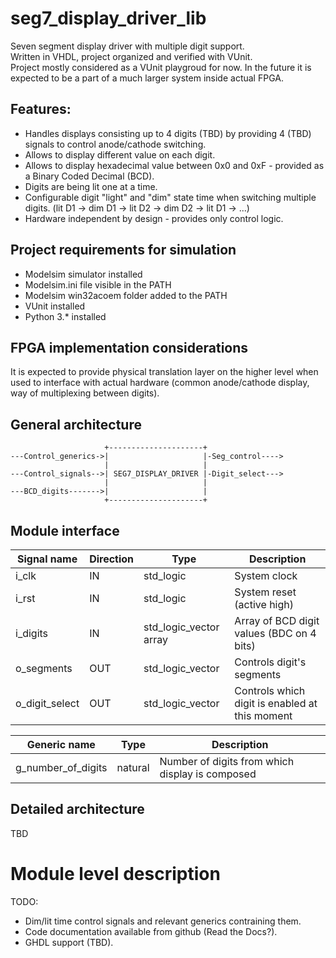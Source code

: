 # seg7_display_driver_lib
Seven segment display driver with multiple digit support.  
Written in VHDL, project organized and verified with VUnit.  
Project mostly considered as a VUnit playgroud for now. In the future it is expected to be a part of a much larger system inside actual FPGA.  

## Features:
* Handles displays consisting up to 4 digits (TBD) by providing 4 (TBD) signals to control anode/cathode switching.
* Allows to display different value on each digit.
* Allows to display hexadecimal value between 0x0 and 0xF - provided as a Binary Coded Decimal (BCD).
* Digits are being lit one at a time.
* Configurable digit "light" and "dim" state time when switching multiple digits. (lit D1 -> dim D1 -> lit D2 -> dim D2 -> lit D1 -> ...)
* Hardware independent by design - provides only control logic.

## Project requirements for simulation
* Modelsim simulator installed
* Modelsim.ini file visible in the PATH
* Modelsim win32acoem folder added to the PATH
* VUnit installed
* Python 3.* installed

## FPGA implementation considerations
It is expected to provide physical translation layer on the higher level when used to interface with actual hardware (common anode/cathode display, way of multiplexing between digits).

## General architecture
                         +---------------------+
    ---Control_generics->|                     |-Seg_control---->
                         |                     |
    ---Control_signals-->| SEG7_DISPLAY_DRIVER |-Digit_select--->
                         |                     |
    ---BCD_digits------->|                     |
                         +---------------------+

## Module interface
| Signal name    | Direction | Type                   | Description                                    |
|----------------|-----------|------------------------|------------------------------------------------|
| i_clk          | IN        | std_logic              | System clock                                   |
| i_rst          | IN        | std_logic              | System reset (active high)                     |
| i_digits       | IN        | std_logic_vector array | Array of BCD digit values (BDC on 4 bits)      |
| o_segments     | OUT       | std_logic_vector       | Controls digit's segments                      |
| o_digit_select | OUT       | std_logic_vector       | Controls which digit is enabled at this moment |

| Generic name       | Type    | Description                                     |
|--------------------|---------|-------------------------------------------------|
| g_number_of_digits | natural | Number of digits from which display is composed |

## Detailed architecture
TBD

# Module level description

TODO:
* Dim/lit time control signals and relevant generics contraining them.
* Code documentation available from github (Read the Docs?).
* GHDL support (TBD).